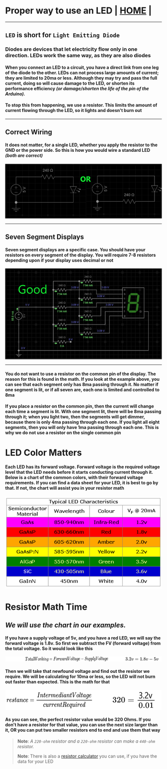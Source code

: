 # Proper way to use an LED | [HOME](README.md) |

---

## `LED` is short for `Light Emitting Diode`

### Diodes are devices that let electricity flow only in one direction. LEDs work the same way, as they are also diodes

#### When you connect an LED to a circuit, you have a direct link from one leg of the diode to the other.  LEDs can not process large amounts of current; they are limited to 20ma or less. Although they may try and pass the full current, doing so will cause damage to the LED, or shorten its performance efficiency *(or damage/shorten the life of the pin of the Arduino).*

#### To stop this from happening, we use a resistor. This limits the amount of current flowing through the LED, so it lights and doesn't burn out

---

## Correct Wiring

#### It does not matter, for a single LED, whether you apply the resistor to the GND or the power side.  So this is how you would wire a standard LED *(both are correct)*

![correct LED wiring](images/forwardVoltage/ledFinal.png "Correct LED wiring")

---

## Seven Segment Displays

#### Seven segment displays are a specific case. You **should** have your resistors on every segment of the display. You will require 7-8 resistors depending upon if your display uses decimal or not

![seven Segment Display](images/forwardVoltage/sevenSegment.png "correct wiring for a display")

---

#### You do not want to use a resistor on the common pin of the display. The reason for this is found in the math. If you look at the example above, you can see that each segment only has 8ma passing through it. No matter if one segment is lit, or if all seven are, each one is limited and controlled to 8ma

#### If you place a resistor on the common pin, then the current will change each time a segment is lit. With one segment lit, there will be 8ma passing through it; when you light two, then the segments will get dimmer, because there is only 4ma passing through each one.  If you light all eight segments, then you will only have 1ma passing through each one. This is why we do not use a resistor on the single common pin

# LED Color Matters

#### Each LED has its forward voltage. Forward voltage is the required voltage level that the LED needs before it starts conducting current through it. Below is a chart of the common colors, with their forward voltage requirements. If you can find a data sheet for your LED, it is best to go by that. If not, the chart will assist you in your resistor math

![led Chart](images/forwardVoltage/forwardVoltage.png "led color chart")

# Resistor Math Time

## *We will use the chart in our examples.*

#### If you have a supply voltage of 5v, and you have a red LED, we will say the forward voltage is 1.8v. So first we subtract the FV \(forward voltage\) from the total voltage. So it would look like this

![voltage](images/forwardVoltage/workingVoltage.png)

#### Then we will take that newfound voltage and find out the resistor we require. We will be calculating for 10ma or less, so the LED will not burn out faster than expected. This is the math for that

![resistanceReal](images/forwardVoltage/restanceReal.png)

#### As you can see, the perfect resistor value would be 320 Ohms. If you don't have a resistor for that value, you can use the next size larger than it, OR you can put two smaller resistors end to end and use them that way

> **Note**: *A `220-ohm` resistor and a `220-ohm` resistor can make a `440-ohm` resistor.*
>
> **Note**: There is also a [resistor calculator](https://ohmslawcalculator.com/led-resistor-calculator "resistor online calculator") you can use, if you have the data for your LED
